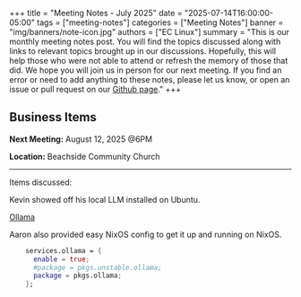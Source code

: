 +++
title = "Meeting Notes - July 2025"
date = "2025-07-14T16:00:00-05:00"
tags = ["meeting-notes"]
categories = ["Meeting Notes"]
banner = "img/banners/note-icon.jpg"
authors = ["EC Linux"]
summary = "This is our monthly meeting notes post. You will find the topics discussed along with links to relevant topics brought up in our discussions. Hopefully, this will help those who were not able to attend or refresh the memory of those that did. We hope you will join us in person for our next meeting. If you find an error or need to add anything to these notes, please let us know, or open an issue or pull request on our [Github page](https://github.com/brettrbarker/eclinux.org)."
+++
## Business Items

**Next Meeting:** August 12, 2025 @6PM

**Location:** Beachside Community Church

* * *

Items discussed:

Kevin showed off his local LLM installed on Ubuntu.

[Ollama](https://ollama.com/)

Aaron also provided easy NixOS config to get it up and running on NixOS.

```Nix
    services.ollama = {
      enable = true;
      #package = pkgs.unstable.ollama;
      package = pkgs.ollama;
    };
```
